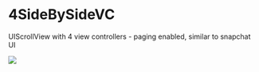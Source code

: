 # 4SideBySideVC
UIScrollView with 4 view controllers - paging enabled, similar to snapchat UI


![](https://media.giphy.com/media/3o7TKHXqvYhOrA8ctG/source.gif)

